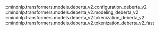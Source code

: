 :::mindnlp.transformers.models.deberta_v2.configuration_deberta_v2
:::mindnlp.transformers.models.deberta_v2.modeling_deberta_v2
:::mindnlp.transformers.models.deberta_v2.tokenization_deberta_v2
:::mindnlp.transformers.models.deberta_v2.tokenization_deberta_v2_fast